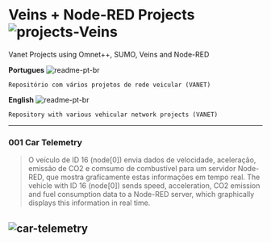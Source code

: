 # Veins + Node-RED Projects ![projects-Veins](https://img.shields.io/badge/projects-Veins-blue)
Vanet Projects using Omnet++, SUMO, Veins and Node-RED

**Portugues** ![readme-pt-br](https://img.shields.io/badge/readme-pt--br-green)
```
Repositório com vários projetos de rede veicular (VANET)
```

**English** ![readme-pt-br](https://img.shields.io/badge/readme-en-red)
```
Repository with various vehicular network projects (VANET)
```

---

### 001 Car Telemetry

>O veículo de ID 16 (node[0]) envia dados de velocidade, aceleração, emissão de CO2 e comsumo de combustível para um servidor Node-RED, que mostra graficamente estas informações em tempo real.
>The vehicle with ID 16 (node[0]) sends speed, acceleration, CO2 emission and fuel consumption data to a Node-RED server, which graphically displays this information in real time.

![car-telemetry](img/001.gif)
---




